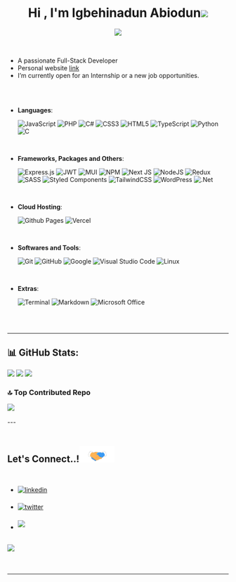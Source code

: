 
<h1 align="center"><b>Hi , I'm Igbehinadun Abiodun</b><img src="https://media.giphy.com/media/hvRJCLFzcasrR4ia7z/giphy.gif" width="35"></h1>

<p align="center">
 <a href="https://github.com/DenverCoder1/readme-typing-svg"><img src="https://readme-typing-svg.herokuapp.com?font=Time+New+Roman&color=cyan&size=25&center=true&vCenter=true&width=600&height=100&lines=You+are+Welcome+to+my+Profile..&hearts;++;Dedicated+Full-Stack+Developer,;Computer+Science+Student,;Active+Learner/Researcher,;Love+to+learn+new+stuffs..<3">
	</a>
</p>
<br>

- A passionate Full-Stack Developer
- Personal website [link](https://starrstudio.pro/)
- I’m currently open for an Internship or a new job opportunities.
<br><br>

<br>

<p align="center">

- **Languages**:
    
    ![JavaScript](https://img.shields.io/badge/javascript-%23323330.svg?style=for-the-badge&logo=javascript&logoColor=%23F7DF1E)
    ![PHP](https://img.shields.io/badge/php-%23777BB4.svg?style=for-the-badge&logo=php&logoColor=white)
    ![C#](https://img.shields.io/badge/c%23-%23239120.svg?style=for-the-badge&logo=c-sharp&logoColor=white)
    ![CSS3](https://img.shields.io/badge/css3-%231572B6.svg?style=for-the-badge&logo=css3&logoColor=white)
    ![HTML5](https://img.shields.io/badge/html5-%23E34F26.svg?style=for-the-badge&logo=html5&logoColor=white)
    ![TypeScript](https://img.shields.io/badge/typescript-%23007ACC.svg?style=for-the-badge&logo=typescript&logoColor=white)
    ![Python](https://img.shields.io/badge/Python%20-%2314354C.svg?style=for-the-badge&logo=python&logoColor=white)
    ![C](https://img.shields.io/badge/C%20-%232370ED.svg?style=for-the-badge&logo=c&logoColor=white)

<br>   
    
- **Frameworks, Packages and Others**:
	
     ![Express.js](https://img.shields.io/badge/express.js-%23404d59.svg?style=for-the-badge&logo=express&logoColor=%2361DAFB)
     ![JWT](https://img.shields.io/badge/JWT-black?style=for-the-badge&logo=JSON%20web%20tokens)
     ![MUI](https://img.shields.io/badge/MUI-%230081CB.svg?style=for-the-badge&logo=mui&logoColor=white)
     ![NPM](https://img.shields.io/badge/NPM-%23CB3837.svg?style=for-the-badge&logo=npm&logoColor=white)
     ![Next JS](https://img.shields.io/badge/Next-black?style=for-the-badge&logo=next.js&logoColor=white)
     ![NodeJS](https://img.shields.io/badge/node.js-6DA55F?style=for-the-badge&logo=node.js&logoColor=white)
     ![Redux](https://img.shields.io/badge/redux-%23593d88.svg?style=for-the-badge&logo=redux&logoColor=white)
     ![SASS](https://img.shields.io/badge/SASS-hotpink.svg?style=for-the-badge&logo=SASS&logoColor=white)
     ![Styled Components](https://img.shields.io/badge/styled--components-DB7093?style=for-the-badge&logo=styled-components&logoColor=white)
     ![TailwindCSS](https://img.shields.io/badge/tailwindcss-%2338B2AC.svg?style=for-the-badge&logo=tailwind-css&logoColor=white)
     ![WordPress](https://img.shields.io/badge/WordPress-%23117AC9.svg?style=for-the-badge&logo=WordPress&logoColor=white)
     ![.Net](https://img.shields.io/badge/.NET-5C2D91?style=for-the-badge&logo=.net&logoColor=white)

<br>

- **Cloud Hosting**:

    ![Github Pages](https://img.shields.io/badge/GitHub%20Pages-%23327FC7.svg?style=for-the-badge&logo=github&logoColor=white)
    ![Vercel](https://img.shields.io/badge/vercel-%23000000.svg?style=for-the-badge&logo=vercel&logoColor=white)

    
<br>

- **Softwares and Tools**:

    ![Git](https://img.shields.io/badge/git-%23F05033.svg?style=for-the-badge&logo=git&logoColor=white)
    ![GitHub](https://img.shields.io/badge/github-%23121011.svg?style=for-the-badge&logo=github&logoColor=white)
    ![Google](https://img.shields.io/badge/google-%234285F4.svg?style=for-the-badge&logo=google&logoColor=white)
    ![Visual Studio Code](https://img.shields.io/badge/Visual%20Studio%20Code-0078d7.svg?style=for-the-badge&logo=visual-studio-code&logoColor=white)
    ![Linux](https://img.shields.io/badge/Linux-FCC624?style=for-the-badge&logo=linux&logoColor=black) 

<br>

- **Extras**:

    ![Terminal](https://img.shields.io/badge/Terminal-%23054020?style=for-the-badge&logo=gnu-bash&logoColor=white)
    ![Markdown](https://img.shields.io/badge/markdown-%23000000.svg?style=for-the-badge&logo=markdown&logoColor=white) 
    ![Microsoft Office](https://img.shields.io/badge/Microsoft_Office-D83B01?style=for-the-badge&logo=microsoft-office&logoColor=white)


</p>

<br>
<br>

-----
<h2>📊 GitHub Stats:</h2>

![](https://github-readme-stats.vercel.app/api?username=seonudoiba&theme=dark&hide_border=true&include_all_commits=false&count_private=true)
![](https://github-readme-streak-stats.herokuapp.com/?user=seonudoiba&theme=dark&hide_border=true)
![](https://github-readme-stats.vercel.app/api/top-langs/?username=seonudoiba&theme=dark&hide_border=true&include_all_commits=false&count_private=true&layout=compact)
<br>
</div>

### 🔝 Top Contributed Repo
![](https://github-contributor-stats.vercel.app/api?username=seonudoiba&limit=5&theme=dark&combine_all_yearly_contributions=true)

---<br>
<br>

## <b> Let's Connect..!</b><img src="https://github.com/0xAbdulKhalid/0xAbdulKhalid/raw/main/assets/mdImages/handshake.gif" width ="80">
<br>
<div align='left'>

<ul>

<li>
<a href="https://www.linkedin.com/in/igbehinadun-abiodun-581588183" target="_blank">
<img src="https://img.shields.io/badge/linkedin:  Abiodun-%2300acee.svg?color=405DE6&style=for-the-badge&logo=linkedin&logoColor=white" alt=linkedin style="margin-bottom: 5px;"/>
</a>
</li>
<br>

<li>
<a href="https://twitter.com/Aigbehinadun" target="_blank">
<img src="https://img.shields.io/badge/twitter:  Abiodun-%2300acee.svg?color=1DA1F2&style=for-the-badge&logo=twitter&logoColor=white" alt=twitter style="margin-bottom: 5px;"/>
</a>
</li>

<br>

<li>
<a href="mailto:abiodunigbehinadun17@gmail.com" target="_blank">
<img src="https://img.shields.io/badge/gmail:  Abiodun-%23EA4335.svg?style=for-the-badge&logo=gmail&logoColor=white" t=mail style="margin-bottom: 5px;" />
</a>
</li>
	
</ul>
</div>

<br>
<img src="https://user-images.githubusercontent.com/73097560/115834477-dbab4500-a447-11eb-908a-139a6edaec5c.gif">
<br>
<br>
<br>

---
